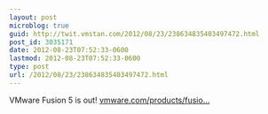 ```yaml
---
layout: post
microblog: true
guid: http://twit.vmstan.com/2012/08/23/238634835403497472.html
post_id: 3035171
date: 2012-08-23T07:52:33-0600
lastmod: 2012-08-23T07:52:33-0600
type: post
url: /2012/08/23/238634835403497472.html
---
```

VMware Fusion 5 is out! <a href="http://www.vmware.com/products/fusion/overview.html">vmware.com/products/fusio…</a>

